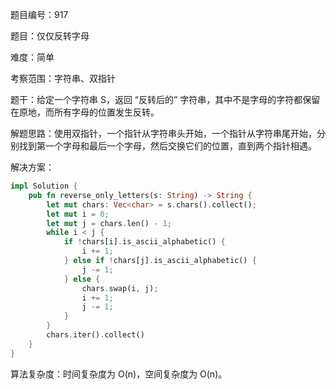 题目编号：917

题目：仅仅反转字母

难度：简单

考察范围：字符串、双指针

题干：给定一个字符串 S，返回 “反转后的” 字符串，其中不是字母的字符都保留在原地，而所有字母的位置发生反转。

解题思路：使用双指针，一个指针从字符串头开始，一个指针从字符串尾开始，分别找到第一个字母和最后一个字母，然后交换它们的位置，直到两个指针相遇。

解决方案：

```rust
impl Solution {
    pub fn reverse_only_letters(s: String) -> String {
        let mut chars: Vec<char> = s.chars().collect();
        let mut i = 0;
        let mut j = chars.len() - 1;
        while i < j {
            if !chars[i].is_ascii_alphabetic() {
                i += 1;
            } else if !chars[j].is_ascii_alphabetic() {
                j -= 1;
            } else {
                chars.swap(i, j);
                i += 1;
                j -= 1;
            }
        }
        chars.iter().collect()
    }
}
```

算法复杂度：时间复杂度为 O(n)，空间复杂度为 O(n)。
